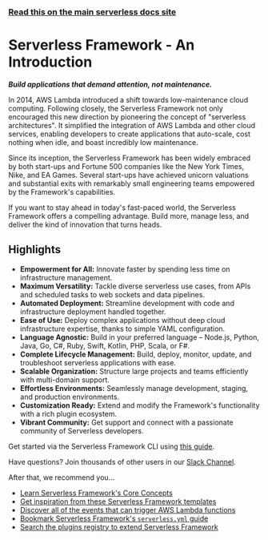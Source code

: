 <!--
title: Serverless Framework Documentation
layout: Doc
-->

<!-- DOCS-SITE-LINK:START automatically generated  -->

### [Read this on the main serverless docs site](https://www.serverless.com/framework/docs/)

<!-- DOCS-SITE-LINK:END -->

# Serverless Framework - An Introduction

***Build applications that demand attention, not maintenance.***

In 2014, AWS Lambda introduced a shift towards low-maintenance cloud computing. Following closely, the Serverless Framework not only encouraged this new direction by pioneering the concept of "serverless architectures". It simplified the integration of AWS Lambda and other cloud services, enabling developers to create applications that auto-scale, cost nothing when idle, and boast incredibly low maintenance.

Since its inception, the Serverless Framework has been widely embraced by both start-ups and Fortune 500 companies like the New York Times, Nike, and EA Games.  Several start-ups have achieved unicorn valuations and substantial exits with remarkably small engineering teams empowered by the Framework's capabilities.

If you want to stay ahead in today's fast-paced world, the Serverless Framework offers a compelling advantage. Build more, manage less, and deliver the kind of innovation that turns heads.

## Highlights

* **Empowerment for All:** Innovate faster by spending less time on infrastructure management.
* **Maximum Versatility:** Tackle diverse serverless use cases, from APIs and scheduled tasks to web sockets and data pipelines.
* **Automated Deployment:** Streamline development with code and infrastructure deployment handled together.
* **Ease of Use:** Deploy complex applications without deep cloud infrastructure expertise, thanks to simple YAML configuration.
* **Language Agnostic:** Build in your preferred language – Node.js, Python, Java, Go, C#, Ruby, Swift, Kotlin, PHP, Scala, or F#.
* **Complete Lifecycle Management:** Build, deploy, monitor, update, and troubleshoot serverless applications with ease.
* **Scalable Organization:** Structure large projects and teams efficiently with multi-domain support.
* **Effortless Environments:** Seamlessly manage development, staging, and production environments.
* **Customization Ready:** Extend and modify the Framework's functionality with a rich plugin ecosystem.
* **Vibrant Community:** Get support and connect with a passionate community of Serverless developers.

Get started via the Serverless Framework CLI using [this guide](https://serverless.com/framework/docs/getting-started/).

Have questions? Join thousands of other users in our [Slack Channel](https://serverless.com/slack).

After that, we recommend you...

* [Learn Serverless Framework's Core Concepts](https://www.serverless.com/framework/docs/providers/aws/guide/intro)
* [Get inspiration from these Serverless Framework templates](https://github.com/serverless/examples)
* [Discover all of the events that can trigger AWS Lambda functions](https://www.serverless.com/framework/docs/providers/aws/guide/events)
* [Bookmark Serverless Framework's `serverless.yml` guide](https://www.serverless.com/framework/docs/providers/aws/guide/serverless.yml)
* [Search the plugins registry to extend Serverless Framework](https://www.serverless.com/plugins)
